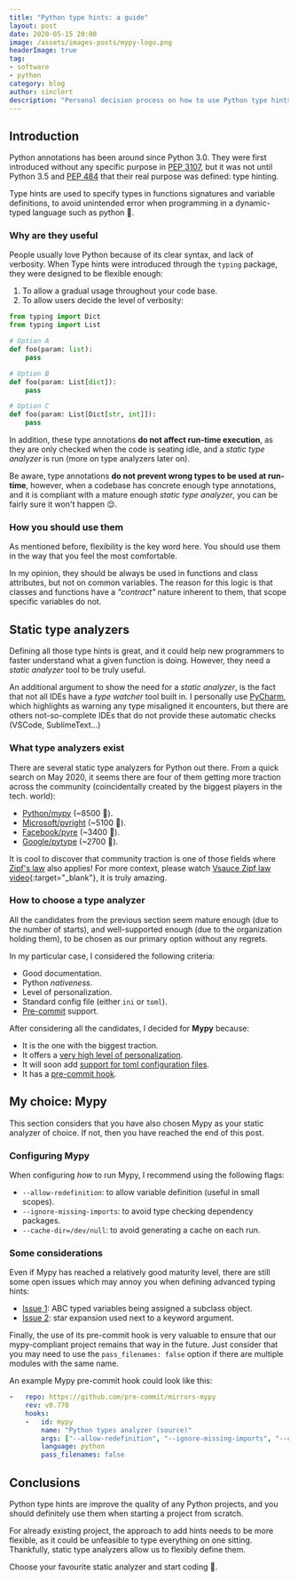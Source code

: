 ```yaml
---
title: "Python type hints: a guide"
layout: post
date: 2020-05-15 20:00
image: /assets/images-posts/mypy-logo.png
headerImage: true
tag:
- software
- python
category: blog
author: sinclert
description: "Personal decision process on how to use Python type hints"
---
```



## Introduction

Python annotations has been around since Python 3.0. They were first introduced
without any specific purpose in [PEP 3107][python-pep-3107], but it was not
until Python 3.5 and [PEP 484][python-pep-0484] that their real purpose was defined:
type hinting.

Type hints are used to specify types in functions signatures and variable definitions,
to avoid unintended error when programming in a dynamic-typed language such as python 🐍.

### Why are they useful

People usually love Python because of its clear syntax, and lack of verbosity.
When Type hints were introduced through the `typing` package, they were designed
to be flexible enough:

1. To allow a gradual usage throughout your code base.
2. To allow users decide the level of verbosity:

```python
from typing import Dict
from typing import List

# Option A
def foo(param: list):
    pass

# Option B
def foo(param: List[dict]):
    pass

# Option C
def foo(param: List[Dict[str, int]]):
    pass
```

In addition, these type annotations **do not affect run-time execution**,
as they are only checked when the code is seating idle, and a _static type analyzer_ 
is run (more on type analyzers later on).

Be aware, type annotations **do not prevent wrong types to be used at run-time**,
however, when a codebase has concrete enough type annotations, and it is compliant
with a mature enough _static type analyzer_, you can be fairly sure it won't happen 😌.

### How you should use them

As mentioned before, flexibility is the key word here. You should use them in the way
that you feel the most comfortable.

In my opinion, they should be always be used in functions and class attributes,
but not on common variables. The reason for this logic is that classes and functions
have a _"contract"_ nature inherent to them, that scope specific variables do not.


## Static type analyzers

Defining all those type hints is great, and it could help new programmers
to faster understand what a given function is doing. However, they need
a _static analyzer_ tool to be truly useful.

An additional argument to show the need for a _static analyzer_, is the fact that
not all IDEs have a _type watcher_ tool built in. I personally use [PyCharm][pycharm-website],
which highlights as warning any type misaligned it encounters, but there are others
not-so-complete IDEs that do not provide these automatic checks (VSCode, SublimeText...)

### What type analyzers exist

There are several static type analyzers for Python out there. From a quick search
on May 2020, it seems there are four of them getting more traction across the community
(coincidentally created by the biggest players in the tech. world):

- [Python/mypy][mypy-repository] (~8500 🌟).
- [Microsoft/pyright][pyright-repository] (~5100 🌟).
- [Facebook/pyre][pyre-repository] (~3400 🌟).
- [Google/pytype][pytype-repository] (~2700 🌟).

It is cool to discover that community traction is one of those fields where
[Zipf's law][zipf-law-article] also applies! For more context, please watch
[Vsauce Zipf law video][zipf-law-video]{:target="_blank"}, it is truly amazing.

### How to choose a type analyzer

All the candidates from the previous section seem mature enough (due to the number
of starts), and well-supported enough (due to the organization holding them),
to be chosen as our primary option without any regrets.

In my particular case, I considered the following criteria:
- Good documentation.
- Python _nativeness_.
- Level of personalization.
- Standard config file (either `ini` or `toml`).
- [Pre-commit][pre-commit-website] support.

After considering all the candidates, I decided for **Mypy** because:
- It is the one with the biggest traction.
- It offers a [very high level of personalization][mypy-cli-docs].
- It will soon add [support for toml configuration files][mypy-toml-issue].
- It has a [pre-commit hook][pre-commit-mypy].


## My choice: Mypy

This section considers that you have also chosen Mypy as your static analyzer of choice.
If not, then you have reached the end of this post.

### Configuring Mypy

When configuring _how_ to run Mypy, I recommend using the following flags:
- `--allow-redefinition`: to allow variable definition (useful in small scopes).
- `--ignore-missing-imports`: to avoid type checking dependency packages.
- `--cache-dir=/dev/null`: to avoid generating a cache on each run.

### Some considerations

Even if Mypy has reached a relatively good maturity level, there are still
some open issues which may annoy you when defining advanced typing hints:

- [Issue 1][mypy-abc-issue]: ABC typed variables being assigned a subclass object.
- [Issue 2][mypy-star-issue]: star expansion used next to a keyword argument.

Finally, the use of its pre-commit hook is very valuable to ensure that our
mypy-compliant project remains that way in the future. Just consider that
you may need to use the `pass_filenames: false` option if there are multiple
modules with the same name.

An example Mypy pre-commit hook could look like this:

```yaml
-   repo: https://github.com/pre-commit/mirrors-mypy
    rev: v0.770
    hooks:
    -   id: mypy
        name: "Python types analyzer (source)"
        args: ["--allow-redefinition", "--ignore-missing-imports", "--cache-dir=/dev/null", "src"]
        language: python
        pass_filenames: false
```


## Conclusions

Python type hints are improve the quality of any Python projects,
and you should definitely use them when starting a project from scratch.

For already existing project, the approach to add hints needs to be more flexible,
as it could be unfeasible to type everything on one sitting.
Thankfully, static type analyzers allow us to flexibly define them.

Choose your favourite static analyzer and start coding 🚀.


[mypy-cli-docs]: https://mypy.readthedocs.io/en/stable/command_line.html
[mypy-abc-issue]: https://github.com/python/mypy/issues/4717
[mypy-star-issue]: https://github.com/python/mypy/issues/6799
[mypy-toml-issue]: https://github.com/python/mypy/issues/5205

[pre-commit-mypy]: https://github.com/pre-commit/mirrors-mypy
[pre-commit-website]: https://pre-commit.com

[pycharm-website]: https://www.jetbrains.com/pycharm
[python-pep-3107]: https://www.python.org/dev/peps/pep-3107
[python-pep-0484]: https://www.python.org/dev/peps/pep-0484

[mypy-repository]: https://github.com/python/mypy
[pyright-repository]: https://github.com/Microsoft/pyright
[pyre-repository]: https://github.com/facebook/pyre-check
[pytype-repository]: https://github.com/google/pytype

[zipf-law-article]: https://en.wikipedia.org/wiki/Zipf%27s_law
[zipf-law-video]: https://www.youtube.com/watch?v=fCn8zs912OE
